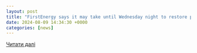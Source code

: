 ```yaml
---
layout: post
title: "FirstEnergy says it may take until Wednesday night to restore power in many Greater Cleveland cities - cleveland.com"
date: 2024-08-09 14:34:30 +0000
categories: [news]
---
```


[Читати далі](https://www.cleveland.com/news/2024/08/firstenergy-says-it-may-take-until-wednesday-night-to-restore-power-in-many-greater-cleveland-cities.html)
